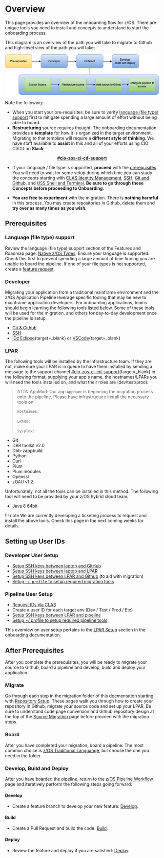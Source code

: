 # Overview

This page provides an overview of the onboarding flow for z/OS.  There are unique tools you need to install and concepts to understand to start the onboarding process.

This diagram is an overview of the path you will take to migrate to Github and  high-level view of the path you will take:

![z/OS onboarding flow](../images/zos/zos-onboarding-flow.png)

Note the following:

- When you start your pre-requisites, be sure to verify [language (file type) support](#language-file-type-support) first to mitigate spending a large amount of effort without being able to board.
- **Restructuring** source requires thought.  The onboarding documentation provides a **template** for how it is organized in the target environment.  Migrating to that template will require a **different style of thinking**.  We have staff available to **assist** in this and all of your efforts using CIO CI/CD on **Slack**:

<div align="center"><a href="https://my.slack.com/archives/C034Y7URH97" target="\_blank"><b>#cio-zos-ci-cd-support</b></a></div>

- If your language / file type is supported, **proceed** with the [prerequisites](#prerequisites).  You will need to wait for some setup during which time you can study the concepts starting with [CLAS Identity Management](./concepts/clas-identity-management.md), [SSH](./concepts/ssh.md), [Git and Github](./concepts/git-and-github.md), and [USS Shell and Terminal](./concepts/uss-shell-terminal.md).  **Be sure to go through these Concepts before proceeding to Onboarding**.

- **You are free to experiment** with the migration.  There is **nothing harmful** in this process.  You may create repositories in Github, delete them and **try over as many times as you wish**.  


## Prerequisites

### Language (file type) support
Review the language (file type) support section of the Features and Roadmap page: [Native z/OS Types](../features-roadmap.md#native-zos-types).  Ensure your language is supported. Check this first to prevent spending a large amount of time finding you are unable to board the pipeline.  If one of your file types is not supported, create a [feature request](https://github.ibm.com/cio-ci-cd/pipeline-catalog/issues/new?assignees=&labels=enhancement&template=proposal.md&title=%5BFeature%5D).

### Developer
Migrating your application from a traditional mainframe environment and the z/OS Application Pipeline leverage specific tooling that may be new to mainframe application developers.  For onboarding applications, teams should begin learning the following tools listed below.  Some of these tools will be used for the migration, and others for day-to-day development once the pipeline is setup.

-   [Git & Github](./concepts/git-and-github.md)
-   [SSH](./concepts/ssh.md)
-	[IDz Eclipse](https://www.ibm.com/docs/en/developer-for-zos/14.1?topic=systems-installing-idz-client){target=\_blank} or [VSCode](https://www.digitalocean.com/community/tutorials/how-to-use-git-integration-in-visual-studio-code){target=\_blank}

### LPAR 
The following tools will be installed by the infrastructure team. If they are not, make sure your LPAR is in queue to have them installed by sending a message to the support channel [#cio-zos-ci-cd-support](https://my.slack.com/archives/C034Y7URH97){target=\_blank} in the following format, supplying your app's name, the hostnames/LPARs you will need the tools installed on, and what their roles are (dev/test/prod):


> ATTN AppMod: Our app `AppName` is beginning the migration process onto the pipeline. Please have infrastructure install the necessary tools on:
> 
> ```
> Hostnames:
> 
> LPARs:
> 
> Sysplex:
> 
> ```

-	Git
-	DBB toolkit v2.0
-	Dbb-zappbuild
-	Python
-	Curl
-	Plum
-	Plum modules
-	Openssl
-	zOAU v1.2

Unfortunately, not all the tools can be installed in this method.  The following tool will need to be provided by your z/OS hybrid cloud team. 

-	Java 8 64bit

!!! note
    We are currently developing a ticketing process to request and install the above tools.  Check this page in the next coming weeks for details.

## Setting up User IDs

### Developer User Setup

-	[Setup SSH keys between laptop and GitHub](./concepts/ssh.md#ssh-setup-laptop-to-github)
-	[Setup SSH keys between laptop and LPAR](./concepts/ssh.md#ssh-setup-pipeline-and-laptop-to-uss)
-	[Setup SSH keys between LPAR and Github](./concepts/ssh.md#ssh-setup-uss-to-github) (to aid with migration)
-	[Setup `~/.profile` to setup required migration tools](./migration/lpar-setup.md#step-3-configure-necessary-applications-and-commands-on-your-cicd-lpar)

### Pipeline User Setup
-	[Request IDs via CLAS](./concepts/clas-identity-management.md)
-	Create a user ID for each target env (Dev / Test / Prod / Etc)
-	[Setup SSH keys between LPAR and pipeline](./concepts/ssh.md#ssh-setup-pipeline-and-laptop-to-uss)
-	[Setup ~/.profile to setup required pipeline tools](./migration/lpar-setup.md#step-3-configure-necessary-applications-and-commands-on-your-cicd-lpar)

This overview on user setup pertains to the [LPAR Setup](./migration/lpar-setup.md) section in the onboarding documentation.

## After Prerequisites

After you complete the prerequisites, you will be ready to migrate your source to Github, board a pipeline and develop, build and deploy your application.

### Migrate

Go through each step in the migration folder of this docmentation starting with [Repository Setup](./migration/repository-setup.md).  These pages walk you through how to create your repository in Github, migrate your source code and set up your LPAR.  Be sure to understand code page conversion and Github repository design at the top of the [Source Migration](./migration/source-migration.md) page before proceed with the migration steps.

### Board

After you have completed your migration, board a pipeline.  The most common choice is [z/OS Traditional Languange](./pipelines/zos-traditional.md), but choose the one you need in the folder.

### Develop, Build and Deploy

After you have boarded the pipeline, return to the [z/OS Pipeline Workflow](./pipelines/workflow.md) page and iteratively perform the following steps going forward:

#### Develop
- Create a feature branch to develop your new feature: [Develop](./pipelines/workflow.md#step-1-create-a-new-branch-from-the-default-branch).

#### Build
- Create a Pull Request and build the code: [Build](./pipelines/workflow.md#step-4-wait-for-build).

#### Deploy
- Review the feature and deploy if you are satisfied: [Deploy](./pipelines/workflow.md#step-4-deploy-after-approved).
